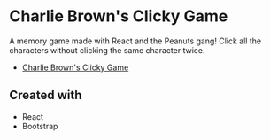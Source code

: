 # Charlie Brown's Clicky Game

A memory game made with React and the Peanuts gang! Click all the characters without clicking the same character twice.

- [Charlie Brown's Clicky Game](https://flyingdamia.github.io/clicky-game/)

## Created with

- React
- Bootstrap
